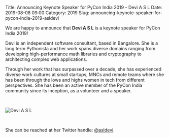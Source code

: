 Title: Announcing Keynote Speaker for PyCon India 2019 - Devi A S L
Date: 2019-08-08 09:00
Category: 2019
Slug: announcing-keynote-speaker-for-pycon-india-2019-asldevi

We are happy to announce that **Devi A S L** is a keynote speaker
for PyCon India 2019!

<!-- PELICAN_END_SUMMARY -->

Devi is an independent software consultant, based in Bangalore.
She is a long term Pythonista and her work spans diverse domains ranging
from developing high-performance math libraries and cryptography to
architecting complex web applications.

Through her work that has surpassed over a decade, she has experienced diverse
work cultures at small startups, MNCs and remote teams where she has been
through the lows and highs women in tech from different perspectives.
She has been an active member of the PyCon India community since its
inception, as a volunteer and a speaker.

<br>

![Devi A S L]({filename}/images/asldevi.jpg)

<br>

She can be reached at her Twitter
handle: [@asldevi](https://twitter.com/asldevi).
